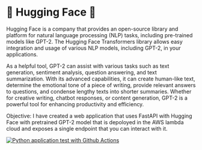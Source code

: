 # 🤗 Hugging Face 🤗 
Hugging Face is a company that provides an open-source library and platform for natural language processing (NLP) tasks, including pre-trained models like GPT-2. 
The Hugging Face Transformers library allows easy integration and usage of various NLP models, including GPT-2, in your applications.

As a helpful tool, GPT-2 can assist with various tasks such as text generation, sentiment analysis, question answering, and text summarization. With its advanced capabilities, it can create human-like text, determine the emotional tone of a piece of writing, provide relevant answers to questions, and condense lengthy texts into shorter summaries. Whether for creative writing, chatbot responses, or content generation, GPT-2 is a powerful tool for enhancing productivity and efficiency.

Objective: I have created a web application that uses FastAPI with Hugging Face with pretrained GPT-2 model that is depoloyed in the AWS lambda cloud and exposes a single endpoint that you can interact with it. 

[![Python application test with Github Actions](https://github.com/abarnett1999/huggingface-ghcr/actions/workflows/main.yml/badge.svg)](https://github.com/abarnett1999/huggingface-ghcr/actions/workflows/main.yml)



